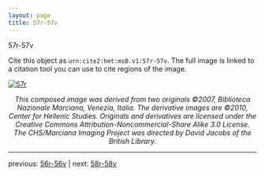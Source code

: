 ```yaml
---
layout: page
title: 57r-57v
---
```


57r-57v

Cite this object as `urn:cite2:hmt:msB.v1:57r-57v`. The full image is linked to a citation tool you can use to cite regions of the image.

[![57r](http://www.homermultitext.org/iipsrv?IIIF=/project/homer/pyramidal/deepzoom/hmt/vbbifolio/v1/vb_56v_57r.tif/full/800,/0/default.jpg)](http://www.homermultitext.org/ict2/?urn=urn:cite2:hmt:vbbifolio.v1:vb_56v_57r) 

<p style="text-align: center; font-style: italic;">This composed image was derived from two originals ©2007, Biblioteca Nazionale Marciana, Venezia, Italia. The derivative images are ©2010, Center for Hellenic Studies. Originals and derivatives are licensed under the Creative Commons Attribution-Noncommercial-Share Alike 3.0 License. The CHS/Marciana Imaging Project was directed by David Jacobs of the British Library.</p>

---

previous: [56r-56v](../56r-56v/) | next: [58r-58v](../58r-58v/)